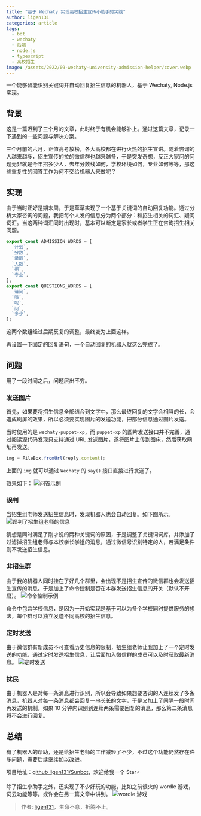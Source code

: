 ```yaml
---
title: "基于 Wechaty 实现高校招生宣传小助手的实践"
author: ligen131
categories: article
tags:
  - bot
  - wechaty
  - 后端
  - node.js
  - typescript
  - 高校招生
image: /assets/2022/09-wechaty-university-admission-helper/cover.webp
---
```

一个能够智能识别关键词并自动回复招生信息的机器人，基于 Wechaty, Node.js 实现。

## 背景

这是一篇迟到了三个月的文章，此时终于有机会能够补上。通过这篇文章，记录一下遇到的一些问题与解决方案。

三个月前的六月，正值高考放榜，各大高校都在进行火热的招生宣讲。随着咨询的人越来越多，招生宣传的拉的微信群也越来越多，于是突发奇想，反正大家问的问题无非就是今年招多少人，去年分数线如何，学校环境如何，专业如何等等，那这些重复性的回答工作为何不交给机器人来做呢？

## 实现

由于当时正好是期末周，于是草草实现了一个基于关键词的自动回复功能。通过分析大家咨询的问题，我把每个人发的信息分为两个部分：和招生相关的词汇、疑问词汇。当这两种词汇同时出现时，基本可以断定是家长或者学生正在咨询招生相关问题。

```javascript
export const ADMISSION_WORDS = [
  `计划`,
  `分数`,
  `录取`,
  `人数`,
  `招`,
  `专业`,
];
export const QUESTIONS_WORDS = [
  `请问`,
  `吗`,
  `呢`,
  `问`,
  `多少`,
];
```

这两个数组经过后期反复的调整，最终变为上面这样。

再设置一下固定的回复语句，一个自动回复的机器人就这么完成了。

## 问题

用了一段时间之后，问题层出不穷。

### 发送图片

首先，如果要将招生信息全部结合到文字中，那么最终回复的文字会相当的长，会造成刷屏的效果，所以必须要实现图片的发送功能，把部分信息通过图片发送。

当时使用的是 `wechaty-puppet-xp`，而 `puppet-xp` 的图片发送接口并不完善，通过阅读源代码发现只支持通过 URL 发送图片，遂将图片上传到图床，然后获取网址再发送。

```javascript
img = FileBox.fromUrl(reply.content);
```

上面的 `img` 就可以通过 `Wechaty` 的 `say()` 接口直接进行发送了。

效果如下：
![问答示例](/assets/2022/09-wechaty-university-admission-helper/question_and_answer.webp)

### 误判

当招生组老师发送招生信息时，发现机器人也会自动回复。如下图所示。
![误判了招生组老师的信息](/assets/2022/09-wechaty-university-admission-helper/error.webp)

猜想是同时满足了刚才说的两种关键词的原因，于是调整了关键词词库，并添加了过滤掉招生组老师与本校学长学姐的消息，通过微信号识别特定的人，若满足条件则不发送招生信息。

### 非招生群

由于我的机器人同时挂在了好几个群里，会出现不是招生宣传的微信群也会发送招生宣传的消息。于是加上了命令控制是否在本群发送招生信息的开关（默认不开启）。
![命令控制示例](/assets/2022/09-wechaty-university-admission-helper/command.webp)

命令中包含学校信息，是因为一开始实现是基于可以为多个学校同时提供服务的想法，每个群可以独立发送不同高校的招生信息。

### 定时发送

由于微信群有新成员不可查看历史信息的限制，招生组老师让我加上了一个定时发送的功能，通过定时发送招生信息，让后面加入微信群的成员可以及时获取最新消息。
![定时发送](/assets/2022/09-wechaty-university-admission-helper/timing.webp)

### 扰民

由于机器人是对每一条消息进行识别，所以会导致如果想要咨询的人连续发了多条消息，机器人对每一条消息都会回复一串长长的文字，于是又加上了间隔一段时间再发送的机制，如果 10 分钟内识别到连续两条需要回复的消息，那么第二条消息将不会进行回复。

## 总结

有了机器人的帮助，还是给招生老师的工作减轻了不少，不过这个功能仍然存在许多问题，需要后续继续加以改进。

项目地址：[github ligen131/Sunbot](https://github.com/ligen131/Sunbot)，欢迎给我一个 Star⭐

除了招生小助手之外，还实现了不少好玩的功能，比如之前很火的 wordle 游戏，词云功能等等。或许会在另一篇文章中讲到。
![wordle 游戏](/assets/2022/09-wechaty-university-admission-helper/wordle.webp)

> 作者: [ligen131](https://ligen131.com)，生命不息，折腾不止。
